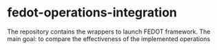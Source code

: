 # fedot-operations-integration
The repository contains the wrappers to launch FEDOT framework. The main goal: to compare the effectiveness of the implemented operations
